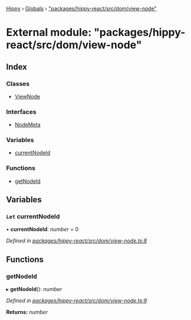 [Hippy](../README.md) › [Globals](../globals.md) › ["packages/hippy-react/src/dom/view-node"](_packages_hippy_react_src_dom_view_node_.md)

# External module: "packages/hippy-react/src/dom/view-node"

## Index

### Classes

* [ViewNode](../classes/_packages_hippy_react_src_dom_view_node_.viewnode.md)

### Interfaces

* [NodeMeta](../interfaces/_packages_hippy_react_src_dom_view_node_.nodemeta.md)

### Variables

* [currentNodeId](_packages_hippy_react_src_dom_view_node_.md#let-currentnodeid)

### Functions

* [getNodeId](_packages_hippy_react_src_dom_view_node_.md#getnodeid)

## Variables

### `Let` currentNodeId

• **currentNodeId**: *number* = 0

*Defined in [packages/hippy-react/src/dom/view-node.ts:8](https://github.com/jeromehan/Hippy/blob/6216275/packages/hippy-react/src/dom/view-node.ts#L8)*

## Functions

###  getNodeId

▸ **getNodeId**(): *number*

*Defined in [packages/hippy-react/src/dom/view-node.ts:9](https://github.com/jeromehan/Hippy/blob/6216275/packages/hippy-react/src/dom/view-node.ts#L9)*

**Returns:** *number*
